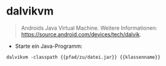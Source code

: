 # dalvikvm

> Androids Java Virtual Machine.
> Weitere Informationen: <https://source.android.com/devices/tech/dalvik>.

- Starte ein Java-Programm:

`dalvikvm -classpath {{pfad/zu/datei.jar}} {{klassenname}}`
